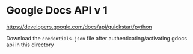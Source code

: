 # Google Docs API v 1

https://developers.google.com/docs/api/quickstart/python

Download the `credentials.json` file after authenticating/activating gdocs api in this directory